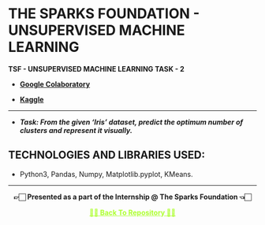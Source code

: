 # THE SPARKS FOUNDATION - UNSUPERVISED MACHINE LEARNING

**TSF - UNSUPERVISED MACHINE LEARNING TASK - 2**
 
 - **[Google Colaboratory](https://github.com/Amey-Thakur/TSF-UNSUPERVISED-MACHINE-LEARNING/blob/main/TSF_INTERNSHIP_TASK_2_UNSUPERVISED_LEARNING.ipynb)**
 
 - **[Kaggle](https://www.kaggle.com/ameythakur20/tsf-internship-task-2-unsupervised-learning)**

---

 - **_Task: From the given ‘Iris’ dataset, predict the optimum number of clusters and represent it visually._**


## TECHNOLOGIES AND LIBRARIES USED:
 
 - Python3, Pandas, Numpy, Matplotlib.pyplot, KMeans.

---

<p align="center"> <b> 👉🏻 Presented as a part of the Internship @ The Sparks Foundation 👈🏻 <b> </p>
 
<p align="center"><a href='https://github.com/Amey-Thakur/TSF-UNSUPERVISED-MACHINE-LEARNING', style='color: greenyellow;'> ✌🏻 Back To Repository ✌🏻</p>
